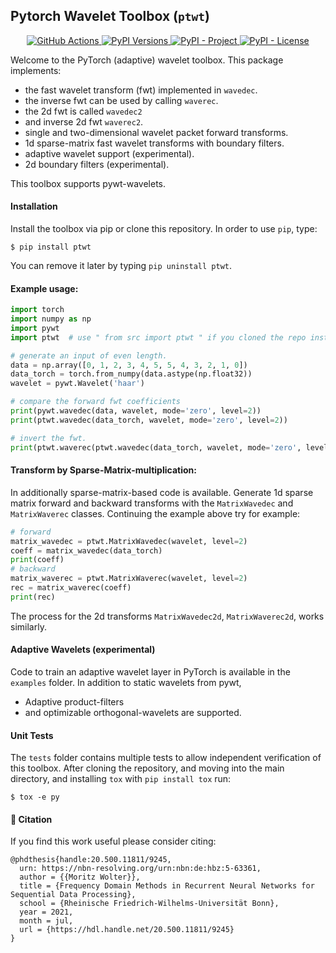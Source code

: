## Pytorch Wavelet Toolbox (`ptwt`)

<p align="center">
  <a href="https://github.com/v0lta/PyTorch-Wavelet-Toolbox/actions/workflows/tests.yml">
    <img src="https://github.com/v0lta/PyTorch-Wavelet-Toolbox/actions/workflows/tests.yml/badge.svg"
         alt="GitHub Actions">
  </a>
  <a href="https://pypi.org/project/ptwt/">
    <img src="https://img.shields.io/pypi/pyversions/ptwt"
         alt="PyPI Versions">
  </a>

  <a href="https://pypi.org/project/ptwt/">
    <img src="https://img.shields.io/pypi/v/ptwt"
         alt="PyPI - Project">
  </a>
  
  <a href="https://github.com/v0lta/PyTorch-Wavelet-Toolbox/blob/main/LICENSE">
    <img alt="PyPI - License" src="https://img.shields.io/pypi/l/ptwt">
  </a>
</p>



Welcome to the PyTorch (adaptive) wavelet toolbox. This package implements:

- the fast wavelet transform (fwt) implemented in ```wavedec```.
- the inverse fwt can be used by calling ```waverec```.
- the 2d fwt is called ```wavedec2```
- and inverse 2d fwt ```waverec2```.
- single and two-dimensional wavelet packet forward transforms.
- 1d sparse-matrix fast wavelet transforms with boundary filters.
- adaptive wavelet support (experimental).
- 2d boundary filters (experimental).

This toolbox supports pywt-wavelets. 
  
#### Installation

Install the toolbox via pip or clone this repository. In order to use `pip`, type:

``` shell
$ pip install ptwt
```

You can remove it later by typing ```pip uninstall ptwt```.

#### Example usage:

```python
import torch
import numpy as np
import pywt
import ptwt  # use " from src import ptwt " if you cloned the repo instead of using pip.

# generate an input of even length.
data = np.array([0, 1, 2, 3, 4, 5, 5, 4, 3, 2, 1, 0])
data_torch = torch.from_numpy(data.astype(np.float32))
wavelet = pywt.Wavelet('haar')

# compare the forward fwt coefficients
print(pywt.wavedec(data, wavelet, mode='zero', level=2))
print(ptwt.wavedec(data_torch, wavelet, mode='zero', level=2))

# invert the fwt.
print(ptwt.waverec(ptwt.wavedec(data_torch, wavelet, mode='zero', level=2), wavelet))
```

#### Transform by Sparse-Matrix-multiplication:

In additionally sparse-matrix-based code is available.
Generate 1d sparse matrix forward and backward transforms with the
`MatrixWavedec` and `MatrixWaverec` classes.
Continuing the example above try for example:

```python
# forward
matrix_wavedec = ptwt.MatrixWavedec(wavelet, level=2)
coeff = matrix_wavedec(data_torch)
print(coeff)
# backward 
matrix_waverec = ptwt.MatrixWaverec(wavelet, level=2)
rec = matrix_waverec(coeff)
print(rec)
```

The process for the 2d transforms `MatrixWavedec2d`, `MatrixWaverec2d`,
works similarly.


#### Adaptive Wavelets (experimental)

Code to train an adaptive wavelet layer in PyTorch is available in the `examples` folder. In addition to static wavelets
from pywt,

- Adaptive product-filters
- and optimizable orthogonal-wavelets are supported.


#### Unit Tests

The `tests` folder contains multiple tests to allow independent verification of this toolbox. After cloning the
repository, and moving into the main directory, and installing `tox` with `pip install tox` run:

```shell
$ tox -e py
```


#### 📖 Citation
If you find this work useful please consider citing:
```
@phdthesis{handle:20.500.11811/9245,
  urn: https://nbn-resolving.org/urn:nbn:de:hbz:5-63361,
  author = {{Moritz Wolter}},
  title = {Frequency Domain Methods in Recurrent Neural Networks for Sequential Data Processing},
  school = {Rheinische Friedrich-Wilhelms-Universität Bonn},
  year = 2021,
  month = jul,
  url = {https://hdl.handle.net/20.500.11811/9245}
}
```
